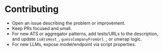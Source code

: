 # Contributing

- Open an issue describing the problem or improvement.
- Keep PRs focused and small.
- For new ATS or aggregator patterns, add tests/URLs to the description, and update `isAtsHost_`, `guessCompanyFromUrl_`, or unwrap logic.
- For new LLMs, expose model/endpoint via script properties.
